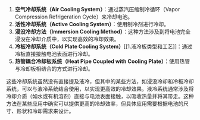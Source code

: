 1. **空气冷却系统（Air Cooling System）**：通过蒸汽压缩制冷循环（Vapor Compression Refrigeration Cycle）来冷却电池。
2. **活性冷却系统（Active Cooling System）**：使用制冷剂进行冷却。
3. **浸没冷却方法（Immersion Cooling Method）**：这种方法涉及到将电池完全浸没在冷却介质中，以实现高效的冷却效果。
4. **冷板冷却系统（Cold Plate Cooling System）**[[1.液冷板类型和工艺]]：通过冷板直接接触电池表面进行冷却。
5. **热管耦合冷却板系统（Heat Pipe Coupled with Cooling Plate）**：使用热管与冷却板相结合的方式进行冷却。

这些冷却系统虽然没有直接提及液冷，但其中的某些方法，如浸没冷却和冷板冷却系统，可以与液冷系统结合使用，以实现更高效的冷却效果。液冷系统通常涉及将冷却介质（如水或有机溶剂）直接与电池表面接触，以吸收热量并将其带走。这种方法在某些应用中确实可以提供更高的冷却效率，但具体应用需要根据电池的尺寸、形状和冷却需求来设计。